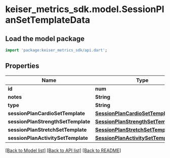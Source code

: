 # keiser_metrics_sdk.model.SessionPlanSetTemplateData

## Load the model package
```dart
import 'package:keiser_metrics_sdk/api.dart';
```

## Properties
Name | Type | Description | Notes
------------ | ------------- | ------------- | -------------
**id** | **num** |  | 
**notes** | **String** |  | 
**type** | **String** |  | [optional] 
**sessionPlanCardioSetTemplate** | [**SessionPlanCardioSetTemplateData**](SessionPlanCardioSetTemplateData.md) |  | [optional] 
**sessionPlanStrengthSetTemplate** | [**SessionPlanStrengthSetTemplateData**](SessionPlanStrengthSetTemplateData.md) |  | [optional] 
**sessionPlanStretchSetTemplate** | [**SessionPlanStretchSetTemplateData**](SessionPlanStretchSetTemplateData.md) |  | [optional] 
**sessionPlanActivitySetTemplate** | [**SessionPlanActivitySetTemplateData**](SessionPlanActivitySetTemplateData.md) |  | [optional] 

[[Back to Model list]](../README.md#documentation-for-models) [[Back to API list]](../README.md#documentation-for-api-endpoints) [[Back to README]](../README.md)


